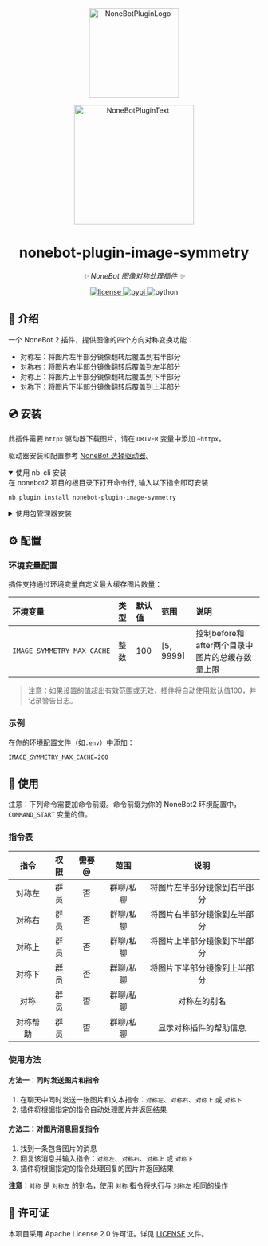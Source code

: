 <div align="center">
  <a href="https://v2.nonebot.dev/store"><img src="https://raw.githubusercontent.com/A-kirami/nonebot-plugin-template/refs/heads/resources/nbp_logo.png" width="180" height="180" alt="NoneBotPluginLogo"></a>
  <br>
  <p><img src="https://raw.githubusercontent.com/A-kirami/nonebot-plugin-template/refs/heads/resources/NoneBotPlugin.svg" width="240" alt="NoneBotPluginText"></p>
</div>

<div align="center">

# nonebot-plugin-image-symmetry

_✨ NoneBot 图像对称处理插件 ✨_


<a href="./LICENSE">
    <img src="https://img.shields.io/github/license/GT-610/nonebot-plugin-image-symmetry.svg" alt="license">
</a>
<a href="https://pypi.python.org/pypi/nonebot-plugin-image-symmetry">
    <img src="https://img.shields.io/pypi/v/nonebot-plugin-image-symmetry.svg" alt="pypi">
</a>
<img src="https://img.shields.io/badge/python-3.9+-blue.svg" alt="python">

</div>

## 📖 介绍

一个 NoneBot 2 插件，提供图像的四个方向对称变换功能：
- 对称左：将图片左半部分镜像翻转后覆盖到右半部分
- 对称右：将图片右半部分镜像翻转后覆盖到左半部分
- 对称上：将图片上半部分镜像翻转后覆盖到下半部分
- 对称下：将图片下半部分镜像翻转后覆盖到上半部分

## 💿 安装

此插件需要 `httpx` 驱动器下载图片，请在 `DRIVER` 变量中添加 `~httpx`。

驱动器安装和配置参考 [NoneBot 选择驱动器](https://nonebot.dev/docs/advanced/driver)。


<details open>
<summary>使用 nb-cli 安装</summary>
在 nonebot2 项目的根目录下打开命令行, 输入以下指令即可安装

    nb plugin install nonebot-plugin-image-symmetry

</details>

<details>
<summary>使用包管理器安装</summary>
在 nonebot2 项目的插件目录下, 打开命令行, 根据你使用的包管理器, 输入相应的安装命令

<details>
<summary>pip</summary>

    pip install nonebot-plugin-image-symmetry
</details>
<details>
<summary>pdm</summary>

    pdm add nonebot-plugin-image-symmetry
</details>
<details>
<summary>poetry</summary>

    poetry add nonebot-plugin-image-symmetry
</details>
<details>
<summary>conda</summary>

    conda install -c conda-forge nonebot-plugin-image-symmetry
</details>

打开 nonebot2 项目根目录下的 `pyproject.toml` 文件, 在 `[tool.nonebot]` 部分追加写入

    plugins = ["nonebot_plugin_image_symmetry"]

</details>

## ⚙️ 配置

### 环境变量配置

插件支持通过环境变量自定义最大缓存图片数量：

| 环境变量 | 类型 | 默认值 | 范围 | 说明 |
| :------- | :--- | :----- | :--- | :--- |
| `IMAGE_SYMMETRY_MAX_CACHE` | 整数 | 100 | [5, 9999] | 控制before和after两个目录中图片的总缓存数量上限 |

> 注意：如果设置的值超出有效范围或无效，插件将自动使用默认值100，并记录警告日志。

### 示例

在你的环境配置文件（如`.env`）中添加：
```
IMAGE_SYMMETRY_MAX_CACHE=200
```

## 🎉 使用
注意：下列命令需要加命令前缀。命令前缀为你的 NoneBot2 环境配置中， `COMMAND_START` 变量的值。

### 指令表
| 指令 | 权限 | 需要@ | 范围 | 说明 |
|:-----:|:----:|:----:|:----:|:----:|
| 对称左 | 群员 | 否 | 群聊/私聊 | 将图片左半部分镜像到右半部分 |
| 对称右 | 群员 | 否 | 群聊/私聊 | 将图片右半部分镜像到左半部分 |
| 对称上 | 群员 | 否 | 群聊/私聊 | 将图片上半部分镜像到下半部分 |
| 对称下 | 群员 | 否 | 群聊/私聊 | 将图片下半部分镜像到上半部分 |
| 对称 | 群员 | 否 | 群聊/私聊 | 对称左的别名 |
| 对称帮助 | 群员 | 否 | 群聊/私聊 | 显示对称插件的帮助信息 |

### 使用方法
#### 方法一：同时发送图片和指令
1. 在聊天中同时发送一张图片和文本指令：`对称左`、`对称右`、`对称上` 或 `对称下`
2. 插件将根据指定的指令自动处理图片并返回结果

#### 方法二：对图片消息回复指令
1. 找到一条包含图片的消息
2. 回复该消息并输入指令：`对称左`、`对称右`、`对称上` 或 `对称下`
3. 插件将根据指定的指令处理回复的图片并返回结果

**注意**：`对称` 是 `对称左` 的别名，使用 `对称` 指令将执行与 `对称左` 相同的操作

## 📝 许可证

本项目采用 Apache License 2.0 许可证。详见 [LICENSE](LICENSE) 文件。
